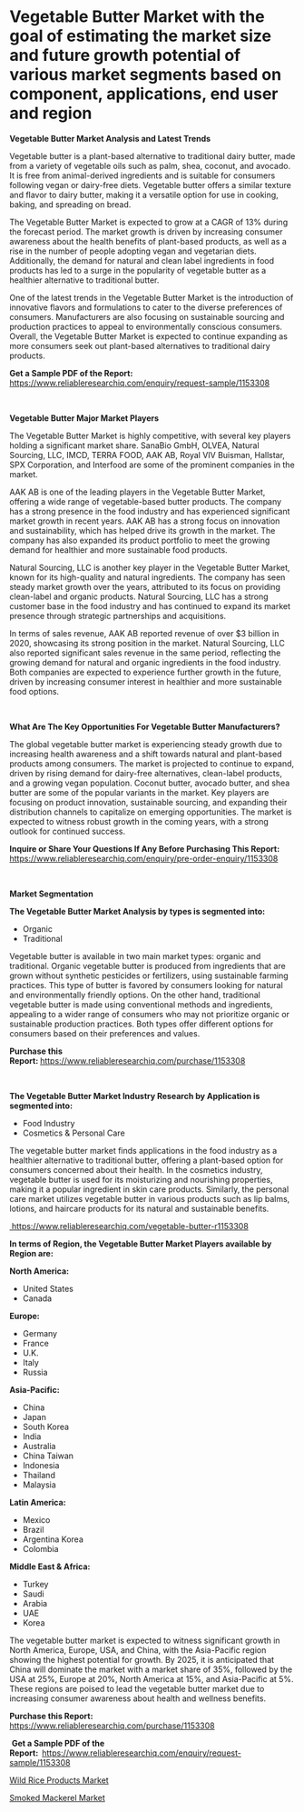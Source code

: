 <p><h1>Vegetable Butter Market with the goal of estimating the market size and future growth potential of various market segments based on component, applications, end user and region</h1></p><p><strong>Vegetable Butter Market Analysis and Latest Trends</strong></p>
<p><p>Vegetable butter is a plant-based alternative to traditional dairy butter, made from a variety of vegetable oils such as palm, shea, coconut, and avocado. It is free from animal-derived ingredients and is suitable for consumers following vegan or dairy-free diets. Vegetable butter offers a similar texture and flavor to dairy butter, making it a versatile option for use in cooking, baking, and spreading on bread.</p><p>The Vegetable Butter Market is expected to grow at a CAGR of 13% during the forecast period. The market growth is driven by increasing consumer awareness about the health benefits of plant-based products, as well as a rise in the number of people adopting vegan and vegetarian diets. Additionally, the demand for natural and clean label ingredients in food products has led to a surge in the popularity of vegetable butter as a healthier alternative to traditional butter.</p><p>One of the latest trends in the Vegetable Butter Market is the introduction of innovative flavors and formulations to cater to the diverse preferences of consumers. Manufacturers are also focusing on sustainable sourcing and production practices to appeal to environmentally conscious consumers. Overall, the Vegetable Butter Market is expected to continue expanding as more consumers seek out plant-based alternatives to traditional dairy products.</p></p>
<p><strong>Get a Sample PDF of the Report:&nbsp;</strong> <a href="https://www.reliableresearchiq.com/enquiry/request-sample/1153308">https://www.reliableresearchiq.com/enquiry/request-sample/1153308</a></p>
<p>&nbsp;</p>
<p><strong>Vegetable Butter Major Market Players</strong></p>
<p><p>The Vegetable Butter Market is highly competitive, with several key players holding a significant market share. SanaBio GmbH, OLVEA, Natural Sourcing, LLC, IMCD, TERRA FOOD, AAK AB, Royal VIV Buisman, Hallstar, SPX Corporation, and Interfood are some of the prominent companies in the market.</p><p>AAK AB is one of the leading players in the Vegetable Butter Market, offering a wide range of vegetable-based butter products. The company has a strong presence in the food industry and has experienced significant market growth in recent years. AAK AB has a strong focus on innovation and sustainability, which has helped drive its growth in the market. The company has also expanded its product portfolio to meet the growing demand for healthier and more sustainable food products.</p><p>Natural Sourcing, LLC is another key player in the Vegetable Butter Market, known for its high-quality and natural ingredients. The company has seen steady market growth over the years, attributed to its focus on providing clean-label and organic products. Natural Sourcing, LLC has a strong customer base in the food industry and has continued to expand its market presence through strategic partnerships and acquisitions.</p><p>In terms of sales revenue, AAK AB reported revenue of over $3 billion in 2020, showcasing its strong position in the market. Natural Sourcing, LLC also reported significant sales revenue in the same period, reflecting the growing demand for natural and organic ingredients in the food industry. Both companies are expected to experience further growth in the future, driven by increasing consumer interest in healthier and more sustainable food options.</p></p>
<p>&nbsp;</p>
<p><strong>What Are The Key Opportunities For Vegetable Butter Manufacturers?</strong></p>
<p><p>The global vegetable butter market is experiencing steady growth due to increasing health awareness and a shift towards natural and plant-based products among consumers. The market is projected to continue to expand, driven by rising demand for dairy-free alternatives, clean-label products, and a growing vegan population. Coconut butter, avocado butter, and shea butter are some of the popular variants in the market. Key players are focusing on product innovation, sustainable sourcing, and expanding their distribution channels to capitalize on emerging opportunities. The market is expected to witness robust growth in the coming years, with a strong outlook for continued success.</p></p>
<p><strong>Inquire or Share Your Questions If Any Before Purchasing This Report:</strong> <a href="https://www.reliableresearchiq.com/enquiry/pre-order-enquiry/1153308">https://www.reliableresearchiq.com/enquiry/pre-order-enquiry/1153308</a></p>
<p>&nbsp;</p>
<p><strong>Market Segmentation</strong></p>
<p><strong>The Vegetable Butter Market Analysis by types is segmented into:</strong></p>
<p><ul><li>Organic</li><li>Traditional</li></ul></p>
<p><p>Vegetable butter is available in two main market types: organic and traditional. Organic vegetable butter is produced from ingredients that are grown without synthetic pesticides or fertilizers, using sustainable farming practices. This type of butter is favored by consumers looking for natural and environmentally friendly options. On the other hand, traditional vegetable butter is made using conventional methods and ingredients, appealing to a wider range of consumers who may not prioritize organic or sustainable production practices. Both types offer different options for consumers based on their preferences and values.</p></p>
<p><strong>Purchase this Report:&nbsp;</strong><a href="https://www.reliableresearchiq.com/purchase/1153308">https://www.reliableresearchiq.com/purchase/1153308</a></p>
<p>&nbsp;</p>
<p><strong>The Vegetable Butter Market Industry Research by Application is segmented into:</strong></p>
<p><ul><li>Food Industry</li><li>Cosmetics & Personal Care</li></ul></p>
<p><p>The vegetable butter market finds applications in the food industry as a healthier alternative to traditional butter, offering a plant-based option for consumers concerned about their health. In the cosmetics industry, vegetable butter is used for its moisturizing and nourishing properties, making it a popular ingredient in skin care products. Similarly, the personal care market utilizes vegetable butter in various products such as lip balms, lotions, and haircare products for its natural and sustainable benefits.</p></p>
<p><a href="https://www.reliableresearchiq.com/vegetable-butter-r1153308">&nbsp;https://www.reliableresearchiq.com/vegetable-butter-r1153308</a></p>
<p><strong>In terms of Region, the Vegetable Butter Market Players available by Region are:</strong></p>
<p>
    <p> <strong> North America: </strong>
        <ul>
            <li>United States</li>
            <li>Canada</li>
        </ul>
        </p> 
    <p> <strong> Europe: </strong>
        <ul>
            <li>Germany</li>
            <li>France</li>
            <li>U.K.</li>
            <li>Italy</li>
            <li>Russia</li>
        </ul>
        </p> 
    <p> <strong> Asia-Pacific: </strong>
        <ul>
            <li>China</li>
            <li>Japan</li>
            <li>South Korea</li>
            <li>India</li>
            <li>Australia</li>
            <li>China Taiwan</li>
            <li>Indonesia</li>
            <li>Thailand</li>
            <li>Malaysia</li>
        </ul>
        </p> 
    <p> <strong> Latin America: </strong>
        <ul>
            <li>Mexico</li>
            <li>Brazil</li>
            <li>Argentina Korea</li>
            <li>Colombia</li>
        </ul>
        </p> 
    <p> <strong> Middle East & Africa: </strong>
        <ul>
            <li>Turkey</li>
            <li>Saudi</li>
            <li>Arabia</li>
            <li>UAE</li>
            <li>Korea</li>
        </ul>
    </p>
    </p>
<p><p>The vegetable butter market is expected to witness significant growth in North America, Europe, USA, and China, with the Asia-Pacific region showing the highest potential for growth. By 2025, it is anticipated that China will dominate the market with a market share of 35%, followed by the USA at 25%, Europe at 20%, North America at 15%, and Asia-Pacific at 5%. These regions are poised to lead the vegetable butter market due to increasing consumer awareness about health and wellness benefits.</p></p>
<p><strong>Purchase this Report: </strong><a href="https://www.reliableresearchiq.com/purchase/1153308">https://www.reliableresearchiq.com/purchase/1153308</a></p>
<p>&nbsp;<strong>Get a Sample PDF of the Report:&nbsp;&nbsp;</strong><a href="https://www.reliableresearchiq.com/enquiry/request-sample/1153308">https://www.reliableresearchiq.com/enquiry/request-sample/1153308</a></p>
<p><strong></strong></p>
<p><p><a href="https://github.com/btwcqfvq34/Market-Research-Report-List-1/blob/main/wild-rice-products-market.md">Wild Rice Products Market</a></p><p><a href="https://github.com/ochgvvcj16/Market-Research-Report-List-1/blob/main/smoked-mackerel-market.md">Smoked Mackerel Market</a></p></p>